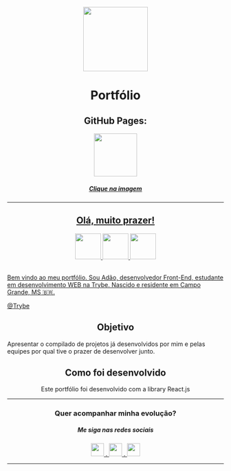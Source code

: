 <p align="center"><img width='150px' src='https://image.flaticon.com/icons/png/512/5052/5052321.png' />
<h1 align="center">Portfólio</h1>  </p>

 <h2 align="center">GitHub Pages:</h2>
 
 <div align="center">
   <a href="https://adaobjr.github.io/Portfolio/" target="_blank">
    <img width='100px' src='https://image.flaticon.com/icons/png/512/5222/5222347.png' target="_blank" />
 </div>
 
<h5 align="center">Clique na imagem</h5>


 ---
 
 <div align="center">
 <h2>Olá, muito prazer!</h2>  <img width='60px' src='https://image.flaticon.com/icons/png/512/3770/3770845.png' />  <img width='60px' src='https://image.flaticon.com/icons/png/512/5110/5110213.png' />  <img width='60px' src='https://image.flaticon.com/icons/png/512/501/501127.png' />
 </div>

 </br>
<p>Bem vindo ao meu portfólio.
Sou Adão, desenvolvedor Front-End, estudante em desenvolvimento WEB na Trybe. Nascido e residente em Campo Grande, MS 🇧🇷.</p>

 @[Trybe](https://trybe.com.br/)

<h2 align="center">Objetivo</h2>

 <p>Apresentar o compilado de projetos já desenvolvidos por mim e pelas equipes por qual tive o prazer de 
 desenvolver junto.</p>

<h2 align="center">Como foi desenvolvido</h2>

 <p align="center">Este portfólio foi desenvolvido com a library React.js</p>
 
 ---
 <h3 align="center">Quer acompanhar minha evolução?</h3>
 <h5 align="center">Me siga nas redes sociais</H5>

 <div align="center">
      <span>
       <a href="https://github.com/AdaoBJr">
       <img width='30px' src='https://image.flaticon.com/icons/png/512/779/779088.png' target="_blank" />
     </span>. 
     <span>
       <a href="https://www.linkedin.com/in/adao-bjunior/">
        <img width='30px' src='https://image.flaticon.com/icons/png/512/1383/1383262.png' target="_blank" />
     </span>
     <span>. 
       <a href="https://www.instagram.com/adao_jrr_/">
        <img width='30px' src='https://img-premium.flaticon.com/png/512/477/premium/477708.png?token=exp=1627609548~hmac=ca8a9bcfa780e2631ade1acaf7e9f44b' target="_blank" />
     </span>
 </div>
 
 
  

---
  
